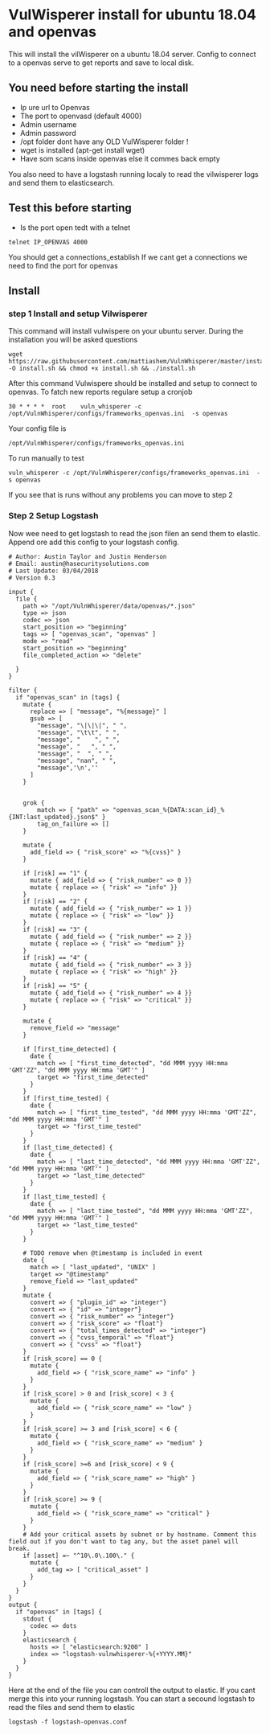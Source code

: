 # VulWisperer install for ubuntu 18.04 and openvas
This will install the vilWisperer on a ubuntu 18.04 server.
Config to connect to a openvas serve to get reports and save to local disk.

## You need before starting the install

- Ip ure url to Openvas
- The port to openvasd (default 4000)
- Admin username
- Admin password
- /opt folder dont have any OLD VulWisperer folder !
- wget is installed (apt-get install wget)
- Have som scans inside openvas else it commes back empty

You also need to have a logstash running localy to read the vilwisperer logs and send them to elasticsearch.


## Test this before starting

- Is the port open tedt with a telnet

```
telnet IP_OPENVAS 4000
```
You should get a connections_establish
If we cant get a connections we need to find the port for openvas


## Install 

### step 1 Install and setup Vilwisperer

This command will install vulwispere on your ubuntu server. During the installation you will be asked questions

```
wget https://raw.githubusercontent.com/mattiashem/VulnWhisperer/master/install.sh -O install.sh && chmod +x install.sh && ./install.sh
```
After this command Vulwispere should be installed and setup to connect to openvas.
To fatch new reports regulare setup a cronjob 

```
30 * * * *  root    vuln_whisperer -c /opt/VulnWhisperer/configs/frameworks_openvas.ini  -s openvas
```
Your config file is 

```
/opt/VulnWhisperer/configs/frameworks_openvas.ini
```

To run manually to test

```
vuln_whisperer -c /opt/VulnWhisperer/configs/frameworks_openvas.ini  -s openvas
```

If you see that is runs without any problems you can move to step 2

### Step 2 Setup Logstash

Now wee need to get logstash to read the json filen an send them to elastic.
Append ore add this config to your logstash config.

```
# Author: Austin Taylor and Justin Henderson
# Email: austin@hasecuritysolutions.com
# Last Update: 03/04/2018
# Version 0.3

input {
  file {
    path => "/opt/VulnWhisperer/data/openvas/*.json"
    type => json
    codec => json
    start_position => "beginning"
    tags => [ "openvas_scan", "openvas" ]
    mode => "read"
    start_position => "beginning"
    file_completed_action => "delete"

  }
}

filter {
  if "openvas_scan" in [tags] {
    mutate {
      replace => [ "message", "%{message}" ]
      gsub => [
        "message", "\|\|\|", " ",
        "message", "\t\t", " ",
        "message", "    ", " ",
        "message", "   ", " ",
        "message", "  ", " ",
        "message", "nan", " ",
        "message",'\n',''
      ]
    }


    grok {
        match => { "path" => "openvas_scan_%{DATA:scan_id}_%{INT:last_updated}.json$" }
        tag_on_failure => []
    }

    mutate {
      add_field => { "risk_score" => "%{cvss}" }
    }

    if [risk] == "1" {
      mutate { add_field => { "risk_number" => 0 }}
      mutate { replace => { "risk" => "info" }}
    }
    if [risk] == "2" {
      mutate { add_field => { "risk_number" => 1 }}
      mutate { replace => { "risk" => "low" }}
    }
    if [risk] == "3" {
      mutate { add_field => { "risk_number" => 2 }}
      mutate { replace => { "risk" => "medium" }}
    }
    if [risk] == "4" {
      mutate { add_field => { "risk_number" => 3 }}
      mutate { replace => { "risk" => "high" }}
    }
    if [risk] == "5" {
      mutate { add_field => { "risk_number" => 4 }}
      mutate { replace => { "risk" => "critical" }}
    }

    mutate {
      remove_field => "message"
    }

    if [first_time_detected] {
      date {
        match => [ "first_time_detected", "dd MMM yyyy HH:mma 'GMT'ZZ", "dd MMM yyyy HH:mma 'GMT'" ]
        target => "first_time_detected"
      }
    }
    if [first_time_tested] {
      date {
        match => [ "first_time_tested", "dd MMM yyyy HH:mma 'GMT'ZZ", "dd MMM yyyy HH:mma 'GMT'" ]
        target => "first_time_tested"
      }
    }
    if [last_time_detected] {
      date {
        match => [ "last_time_detected", "dd MMM yyyy HH:mma 'GMT'ZZ", "dd MMM yyyy HH:mma 'GMT'" ]
        target => "last_time_detected"
      }
    }
    if [last_time_tested] {
      date {
        match => [ "last_time_tested", "dd MMM yyyy HH:mma 'GMT'ZZ", "dd MMM yyyy HH:mma 'GMT'" ]
        target => "last_time_tested"
      }
    }

    # TODO remove when @timestamp is included in event
    date {
      match => [ "last_updated", "UNIX" ]
      target => "@timestamp"
      remove_field => "last_updated"
    }
    mutate {
      convert => { "plugin_id" => "integer"}
      convert => { "id" => "integer"}
      convert => { "risk_number" => "integer"}
      convert => { "risk_score" => "float"}
      convert => { "total_times_detected" => "integer"}
      convert => { "cvss_temporal" => "float"}
      convert => { "cvss" => "float"}
    }
    if [risk_score] == 0 {
      mutate {
        add_field => { "risk_score_name" => "info" }
      }
    }
    if [risk_score] > 0 and [risk_score] < 3 {
      mutate {
        add_field => { "risk_score_name" => "low" }
      }
    }
    if [risk_score] >= 3 and [risk_score] < 6 {
      mutate {
        add_field => { "risk_score_name" => "medium" }
      }
    }
    if [risk_score] >=6 and [risk_score] < 9 {
      mutate {
        add_field => { "risk_score_name" => "high" }
      }
    }
    if [risk_score] >= 9 {
      mutate {
        add_field => { "risk_score_name" => "critical" }
      }
    }
    # Add your critical assets by subnet or by hostname. Comment this field out if you don't want to tag any, but the asset panel will break.
    if [asset] =~ "^10\.0\.100\." {
      mutate {
        add_tag => [ "critical_asset" ]
      }
    }
  }
}
output {
  if "openvas" in [tags] {
    stdout {
      codec => dots
    }
    elasticsearch {
      hosts => [ "elasticsearch:9200" ]
      index => "logstash-vulnwhisperer-%{+YYYY.MM}"
    }
  }
}
```

Here at the end of the file you can controll the output to elastic.
If you cant merge this into your running logstash. You can start a secound logstash to read the files and send them to elastic

```
logstash -f logstash-openvas.conf
```
